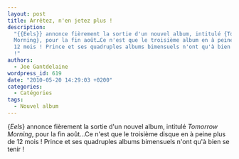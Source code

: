 ```yaml
---
layout: post
title: Arrêtez, n'en jetez plus !
description:
  "{{Eels}} annonce fièrement la sortie d'un nouvel album, intitulé {Tomorrow
  Morning}, pour la fin août…Ce n'est que le troisième album en à peine plus de
  12 mois ! Prince et ses quadruples albums bimensuels n'ont qu'à bien se tenir
  !"
authors:
  - Joe Gantdelaine
wordpress_id: 619
date: "2010-05-20 14:29:03 +0200"
categories:
  - Catégories
tags:
  - Nouvel album
---
```


{_Eels_} annonce fièrement la sortie d'un nouvel album, intitulé _Tomorrow
Morning_, pour la fin août…Ce n'est que le troisième disque en à peine plus de
12 mois ! Prince et ses quadruples albums bimensuels n'ont qu'à bien se tenir !
